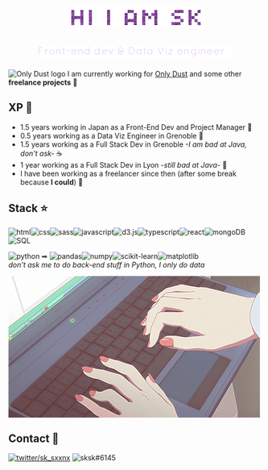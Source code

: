 <h1 align="center">
  <img src="https://github.com/sxxnx/sxxnx/blob/main/assets/Intro.gif?raw=true" alt="Hi I am SK" />
</h1>
<h2 align="center">
  <img src="https://github.com/sxxnx/sxxnx/blob/main/assets/sub.gif?raw=true" alt="Front end Dev & Data Viz Engineer" />
</h2>

<img src="https://uploads-ssl.webflow.com/62553805440d0b1277a89b36/628792420bad4523d6bdc516_OD_symbol_8.png" alt="Only Dust logo" height=15> I am currently working for [Only Dust](https://www.onlydust.xyz) and some other **freelance projects**  🥷 

## XP 🌱
-  1.5 years working in Japan as a Front-End Dev and Project Manager 🏯
- 0.5 years working as a Data Viz Engineer in Grenoble 🥖
- 1.5 years working as a Full Stack Dev in Grenoble *-I am bad at Java, don't ask-* ☕
- 1 year working as a Full Stack Dev in Lyon *-still bad at Java-* 🎪
- I have been working as a freelancer since then (after some break because **I could**) 🌸

## Stack ⭐

<img alt="html" src="https://img.shields.io/badge/-html-orange?style=flat-square"><img alt="css" src="https://img.shields.io/badge/-css-4C94FF?style=flat-square"><img alt="sass" src="https://img.shields.io/badge/-sass-F562D5?style=flat-square"><img alt="javascript" src="https://img.shields.io/badge/-javascript-yellow?style=flat-square"><img alt="d3.js" src="https://img.shields.io/badge/-d3.js-FC8F2B?style=flat-square"><img alt="typescript" src="https://img.shields.io/badge/-typescript-08CAD7?style=flat-square"><img alt="react" src="https://img.shields.io/badge/-react-0842D7?style=flat-square"><img alt="mongoDB" src="https://img.shields.io/badge/-mongoDB-4AF10F?style=flat-square"><img alt="SQL" src="https://img.shields.io/badge/-SQL-FF7991?style=flat-square">

<img alt="python" src="https://img.shields.io/badge/-python-FFE712?style=flat-square"> <span style="color: #444">➡</span> <img alt="pandas" src="https://img.shields.io/badge/-pandas-B7FBFF?style=flat-square"><img alt="numpy" src="https://img.shields.io/badge/-numpy-CEFFB7?style=flat-square"><img alt="scikit-learn" src="https://img.shields.io/badge/-scikitlearn-E8FFB7?style=flat-square"><img alt="matplotlib" src="https://img.shields.io/badge/-matplotlib-FEFFB7?style=flat-square">  
*don't ask me to do back-end stuff in Python, I only do data*

<img align=center src="https://github.com/sxxnx/sxxnx/blob/main/assets/contact.gif?raw=true" alt="gif coding">

## Contact 💌
[<img alt="twitter/sk_sxxnx" src="https://img.shields.io/badge/-twitter sk_sxxnx-black?style=for-the-badge&logo=twitter">](https://twitter.com/sk_sxxnx) <img alt="sksk#6145" src="https://img.shields.io/badge/-discord sksk%236145-black?style=for-the-badge&logo=discord">

